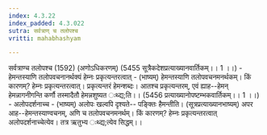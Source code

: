 ```yaml
---
index: 4.3.22
index_padded: 4.3.022
sutra: सर्वत्राण् च तलोपश्च
vritti: mahabhashyam

---
```

 सर्वत्राण्च तलोपश्च (1592) (अणोऽधिकरणम्) (5455 सूत्रैकदेशप्रत्याख्यानवार्तिकम्।। 1 ।।) - हेमन्तस्याणि तलोपवचनानर्थक्यं हेम्नः प्रकृत्यन्तरत्वात् - (भाष्यम्) हेमन्तस्याणि तलोपवचनमनर्थकम्। किं कारणम्? हेम्नः प्रकृत्यन्तरत्वात्। प्रकृत्यन्तरं हेमन्शब्दः। आतश्च प्रकृत्यन्तरम्, एवं ह्याह--हेमन् हेमन्नागनीगन्ति कर्णौ तस्मादैतौ हेमन्नशुष्यत ःथ्द्य;ति।। (5456 प्रत्याख्यानोपष्टम्भकवार्तिकम्।। 1 ।।) - अलोपदर्शनाच्च - (भाष्यम्) अलोपः खल्वपि दृश्यते-- पङि्क्तः हैमन्तीति। (सूत्रप्रत्याख्यानभाष्यम्) अपर आह--हेमन्तस्याण्वचनम्, अणि च तलोपवचनमनर्थम्। किं कारणम्? हेम्नः प्रकृत्यन्तरत्वात् अलोपदर्शनाच्चेत्येव। तत्र ऋतुभ्य ःथ्द्य;त्येव सिद्धम्।। 